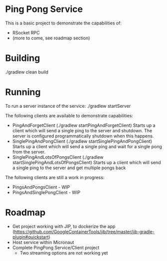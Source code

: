 # Ping Pong Service
This is a basic project to demonstrate the capabilities of:
* RSocket RPC
* (more to come, see roadmap section)

# Building
./gradlew clean build

# Running 
To run a server instance of the service:
./gradlew startServer

The following clients are available to demonstrate capabilities:
* PingAndForgetClient (./gradlew startPingAndForgetClient)
Starts up a client which will send a single ping to the server and shutdown. 
The server is configured programmatically shutdown when this happens. 
* SinglePingAndPongClient (./gradlew startSinglePingAndPongClient)
Starts up a client which will send a single ping and wait for a single pong from the server.
* SinglePingAndLotsOfPongsClient (./gradlew startSinglePingAndLotsOfPongsClient)
Starts up a client which will send a single ping to the server and get multiple pongs back

The following clients are still a work in progress:
* PingsAndPongsClient - WIP
* PingsAndSinglePongClient - WIP

# Roadmap
* Get project working with JIP, to dockerize the app
  (https://github.com/GoogleContainerTools/jib/tree/master/jib-gradle-plugin#quickstart)  
* Host service within Micronaut
* Complete PingPong Service/Client project
  * Two streaming options are not working yet
 
  

